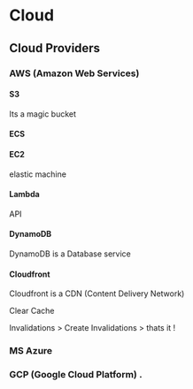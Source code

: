 # Cloud

## Cloud Providers

### AWS (Amazon Web Services)


#### S3
Its a magic bucket

#### ECS

#### EC2

elastic machine

#### Lambda
API

#### DynamoDB

DynamoDB is a Database service

#### Cloudfront

Cloudfront is a CDN (Content Delivery Network)

Clear Cache

Invalidations > Create Invalidations > thats it !

### MS Azure


### GCP (Google Cloud Platform) .
